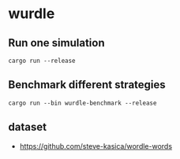 # wurdle

## Run one simulation

```
cargo run --release
```

## Benchmark different strategies

```
cargo run --bin wurdle-benchmark --release
```

## dataset

- https://github.com/steve-kasica/wordle-words
